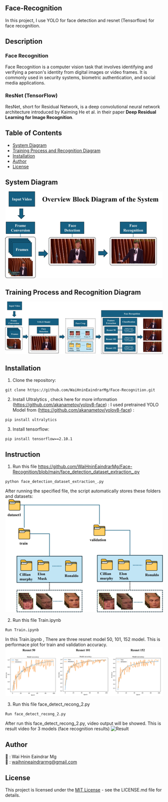 ## Face-Recognition 
In this project, I use YOLO for face detection and resnet (Tensorflow) for face recognition.

## Description
### Face Recognition
Face Recognition is a computer vision task that involves identifying and verifying a person's identity from digital images or video frames. It is commonly used in security systems, biometric authentication, and social media applications.

### ResNet (TensorFlow)
ResNet, short for Residual Network, is a deep convolutional neural network architecture introduced by Kaiming He et al. in their paper **Deep Residual Learning for Image Recognition**.



## Table of Contents
- [System Diagram](#system-diagram)
- [Training Process and Recognition Diagram](#training-process-and-recognition-diagram)
- [Installation](#installation)
- [Author](#author)
- [License](#license)

##
## System Diagram
![System Diagram](https://raw.githubusercontent.com/WaiHninEaindrarMg/Face-Recognition/main/figure/Overview%20System.jpg)

## Training Process and Recognition Diagram
![Training Process and Recognition Diagram](https://raw.githubusercontent.com/WaiHninEaindrarMg/Face-Recognition/main/figure/TrainingProcess_Recognition.jpg)


## Installation
1. Clone the repository:
```
git clone https://github.com/WaiHninEaindrarMg/Face-Recognition.git
```

2. Install Ultralytics , check here for more information (https://github.com/akanametov/yolov8-face) :
I used pretrained YOLO Model from (https://github.com/akanametov/yolov8-face) : 
```
pip install ultralytics
```

3. Install tensorflow:
```
pip install tensorflow==2.10.1
```

## Instruction
1. Run this file https://github.com/WaiHninEaindrarMg/Face-Recognition/blob/main/face_detection_dataset_extraction_.py
```
python face_detection_dataset_extraction_.py
```
After running the specified file, the script automatically stores these folders and datasets:
![Folders and Datasets](https://raw.githubusercontent.com/WaiHninEaindrarMg/Face-Recognition/main/figure/folders_dataset.jpg)


2. Run this file Train.ipynb
```
Run Train.ipynb
```
In this Train.ipynb , There are three resnet model 50, 101, 152 model.
This is performace plot for train and validation accuracy.
![Accuracy](https://raw.githubusercontent.com/WaiHninEaindrarMg/Face-Recognition/main/figure/resnet%20performance.jpg)


3. Run this file face_detect_recong_2.py
```
Run face_detect_recong_2.py
```
After run this face_detect_recong_2.py, video output will be showed.
This is result video for 3 models (face recognition results)
![Result](https://raw.githubusercontent.com/WaiHninEaindrarMg/Face-Recognition/main/figure/resnet_accuracy.gif)

##
## Author
👤 : Wai Hnin Eaindrar Mg  
📧 : [waihnineaindrarmg@gmail.com](mailto:waihnineaindrarmg@gmail.com)


## License

This project is licensed under the [MIT License](LICENSE.md) - see the LICENSE.md file for details.

